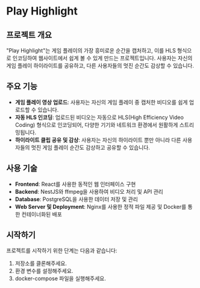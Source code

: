 # Play Highlight

## 프로젝트 개요

"Play Highlight"는 게임 플레이의 가장 흥미로운 순간을 캡처하고, 이를 HLS 형식으로 인코딩하여 웹사이트에서 쉽게 볼 수 있게 만드는 프로젝트입니다. 사용자는 자신의 게임 플레이 하이라이트를
공유하고, 다른 사용자들의 멋진 순간도 감상할 수 있습니다.

## 주요 기능

- **게임 플레이 영상 업로드**: 사용자는 자신의 게임 플레이 중 캡처한 비디오를 쉽게 업로드할 수 있습니다.
- **자동 HLS 인코딩**: 업로드된 비디오는 자동으로 HLS(High Efficiency Video Coding) 형식으로 인코딩되어, 다양한 기기와 네트워크 환경에서 원활하게 스트리밍됩니다.
- **하이라이트 클립 공유 및 감상**: 사용자는 자신의 하이라이트 뿐만 아니라 다른 사용자들의 멋진 게임 플레이 순간도 감상하고 공유할 수 있습니다.

## 사용 기술

- **Frontend**: React를 사용한 동적인 웹 인터페이스 구현
- **Backend**: NestJS와 ffmpeg을 사용하여 비디오 처리 및 API 관리
- **Database**: PostgreSQL을 사용한 데이터 저장 및 관리
- **Web Server 및 Deployment**: Nginx를 사용한 정적 파일 제공 및 Docker를 통한 컨테이너화된 배포

## 시작하기

프로젝트를 시작하기 위한 단계는 다음과 같습니다:

1. 저장소를 클론해주세요.
2. 환경 변수를 설정해주세요.
3. docker-compose 파일을 실행해주세요.